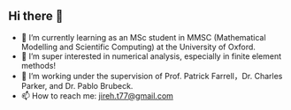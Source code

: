 ## Hi there 👋


- 🌱 I’m currently learning as an MSc student in MMSC (Mathematical Modelling and Scientific Computing) at the University of Oxford.
- 👯 I’m super interested in numerical analysis, especially in finite element methods!
- 🤔 I’m working under the supervision of Prof. Patrick Farrell，Dr. Charles Parker, and Dr. Pablo Brubeck. 
- 📫 How to reach me: jireh.t77@gmail.com

